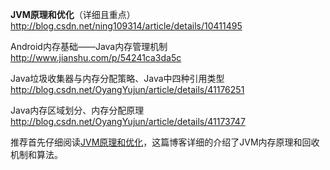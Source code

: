 **JVM原理和优化**（详细且重点）
http://blog.csdn.net/ning109314/article/details/10411495

Android内存基础——Java内存管理机制
http://www.jianshu.com/p/54241ca3da5c

Java垃圾收集器与内存分配策略、Java中四种引用类型
http://blog.csdn.net/OyangYujun/article/details/41176251

Java内存区域划分、内存分配原理
http://blog.csdn.net/OyangYujun/article/details/41173747

推荐首先仔细阅读[JVM原理和优化](http://blog.csdn.net/ning109314/article/details/10411495)，这篇博客详细的介绍了JVM内存原理和回收机制和算法。